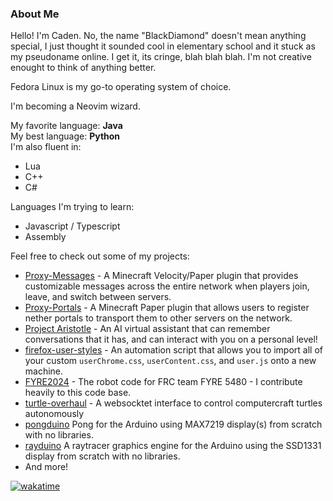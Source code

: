 ### About Me
Hello! I'm Caden. No, the name "BlackDiamond" doesn't mean anything special, I just thought it sounded cool in elementary school and it stuck as my pseudoname online. I get it, its cringe, blah blah blah. I'm not creative enought to think of anything better.

Fedora Linux is my go-to operating system of choice.

I'm becoming a Neovim wizard.

My favorite language: **Java**<br/>
My best language: **Python**<br/>
I'm also fluent in:
* Lua
* C++
* C#

Languages I'm trying to learn:
* Javascript / Typescript
* Assembly

Feel free to check out some of my projects:
* [Proxy-Messages](https://github.com/OGBlackDiamond/Proxy-Messages) - A Minecraft Velocity/Paper plugin that provides customizable messages across the entire network when players join, leave, and switch between servers.
* [Proxy-Portals](https://github.com/OGBlackDiamond/Proxy-Portals) - A Minecraft Paper plugin that allows users to register nether portals to transport them to other servers on the network.
* [Project Aristotle](https://github.com/OGBlackDiamond/Project-Aristotle) - An AI virtual assistant that can remember conversations that it has, and can interact with you on a personal level!
* [firefox-user-styles](https://github.com/OGBlackDiamond/firefox-user-styles) - An automation script that allows you to import all of your custom `userChrome.css`, `userContent.css`, and `user.js` onto a new machine.
* [FYRE2024](https://github.com/FYREStation/FYRE2024) - The robot code for FRC team FYRE 5480 - I contribute heavily to this code base.
* [turtle-overhaul](https://github.com/OGBlackDiamond/turtle-overhaul) - A websocktet interface to control computercraft turtles autonomously
* [pongduino](https://github.com/OGBlackDiamond/pongduino) Pong for the Arduino using MAX7219 display(s) from scratch with no libraries.
* [rayduino](https://github.com/OGBlackDiamond/rayduino) A raytracer graphics engine for the Arduino using the SSD1331 display from scratch with no libraries.
* And more!

[![wakatime](https://wakatime.com/badge/user/d74ff05a-d128-4043-b694-bc10b155db9a.svg)](https://wakatime.com/@d74ff05a-d128-4043-b694-bc10b155db9a)
